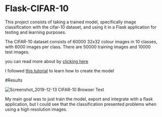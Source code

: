 # Flask-CIFAR-10
This project consists of taking a trained model, specifically image classification with the cifar-10 dataset, and using it in a Flask application for testing and learning purposes.

The CIFAR-10 dataset consists of 60000 32x32 colour images in 10 classes, with 6000 images per class. There are 50000 training images and 10000 test images.

you can read more about by [clicking here](https://www.cs.toronto.edu/~kriz/cifar.html)

I followed [this tutorial](https://machinelearningmastery.com/how-to-develop-a-cnn-from-scratch-for-cifar-10-photo-classification/
) to learn how to create the model

#Results

![Screenshot_2019-12-13 CIFAR-10 Browser Test](https://user-images.githubusercontent.com/13570164/70841541-09b35a80-1dfa-11ea-8909-01d57f98b9fa.png)

My main goal was to just train the model, export and integrate with a flask application, but I could see that the classification presented problems when using a high resolution images.


